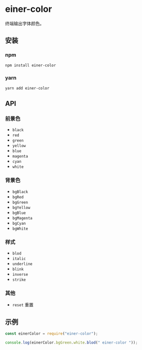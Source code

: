 # einer-color

终端输出字体颜色。

## 安装

### npm

```bash
npm install einer-color
```

### yarn

```bash
yarn add einer-color
```

## API

### 前景色

- `black`
- `red`
- `green`
- `yellow`
- `blue`
- `magenta`
- `cyan`
- `white`

### 背景色

- `bgBlack`
- `bgRed`
- `bgGreen`
- `bgYellow`
- `bgBlue`
- `bgMagenta`
- `bgCyan`
- `bgWhite`

### 样式

- `blod`
- `italic`
- `underline`
- `blink`
- `inverse`
- `strike`

### 其他

- `reset` 重置

## 示例

```javascript
const einerColor = require("einer-color");

console.log(einerColor.bgGreen.white.blod(" einer-color "));
```
